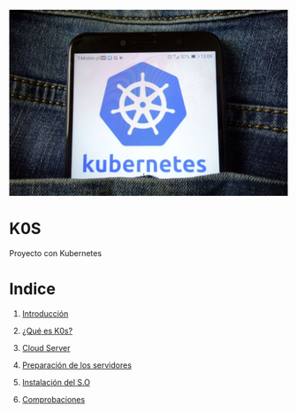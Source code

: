 ![img](https://github.com/abarcajoel/K0S/blob/main/img/k0s.jpg)
#                       K0S
Proyecto con Kubernetes
# Indice

1. [Introducción](https://github.com/abarcajoel/K0S/blob/main/Introduccion.md)

2. [¿Qué es K0s?]()

3. [Cloud Server]()

4. [Preparación de los servidores]()

5. [Instalación del S.O]() 

6. [Comprobaciones]()



